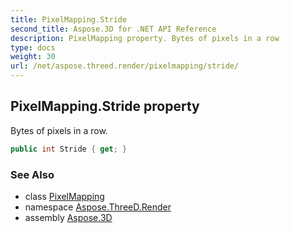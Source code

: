 ```yaml
---
title: PixelMapping.Stride
second_title: Aspose.3D for .NET API Reference
description: PixelMapping property. Bytes of pixels in a row
type: docs
weight: 30
url: /net/aspose.threed.render/pixelmapping/stride/
---
```

## PixelMapping.Stride property

Bytes of pixels in a row.

```csharp
public int Stride { get; }
```

### See Also

* class [PixelMapping](../)
* namespace [Aspose.ThreeD.Render](../../pixelmapping/)
* assembly [Aspose.3D](../../../)


